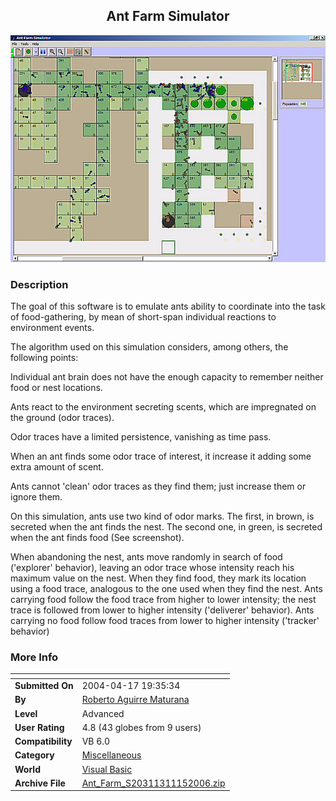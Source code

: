 ﻿<div align="center">

## Ant Farm Simulator

<img src="PIC200611151351216829.jpg">
</div>

### Description

The goal of this software is to emulate ants ability to coordinate into the task of food-gathering, by mean of short-span individual reactions to environment events.

The algorithm used on this simulation considers, among others, the following points:

Individual ant brain does not have the enough capacity to remember neither food or nest locations.

Ants react to the environment secreting scents, which are impregnated on the ground (odor traces).

Odor traces have a limited persistence, vanishing as time pass.

When an ant finds some odor trace of interest, it increase it adding some extra amount of scent.

Ants cannot 'clean' odor traces as they find them; just increase them or ignore them.

On this simulation, ants use two kind of odor marks. The first, in brown, is secreted when the ant finds the nest. The second one, in green, is secreted when the ant finds food (See screenshot).

When abandoning the nest, ants move randomly in search of food ('explorer' behavior), leaving an odor trace whose intensity reach his maximum value on the nest. When they find food, they mark its location using a food trace, analogous to the one used when they find the nest. Ants carrying food follow the food trace from higher to lower intensity; the nest trace is followed from lower to higher intensity ('deliverer' behavior). Ants carrying no food follow food traces from lower to higher intensity ('tracker' behavior)
 
### More Info
 


<span>             |<span>
---                |---
**Submitted On**   |2004-04-17 19:35:34
**By**             |[Roberto Aguirre Maturana](https://github.com/Planet-Source-Code/PSCIndex/blob/master/ByAuthor/roberto-aguirre-maturana.md)
**Level**          |Advanced
**User Rating**    |4.8 (43 globes from 9 users)
**Compatibility**  |VB 6\.0
**Category**       |[Miscellaneous](https://github.com/Planet-Source-Code/PSCIndex/blob/master/ByCategory/miscellaneous__1-1.md)
**World**          |[Visual Basic](https://github.com/Planet-Source-Code/PSCIndex/blob/master/ByWorld/visual-basic.md)
**Archive File**   |[Ant\_Farm\_S20311311152006\.zip](https://github.com/Planet-Source-Code/roberto-aguirre-maturana-ant-farm-simulator__1-67102/archive/master.zip)








